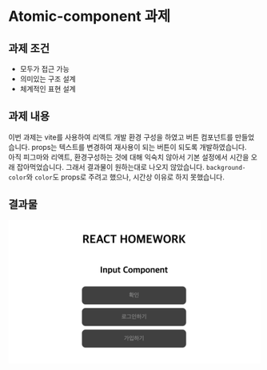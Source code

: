 # Atomic-component 과제

## 과제 조건
- 모두가 접근 가능
- 의미있는 구조 설계
- 체계적인 표현 설계

## 과제 내용
이번 과제는 vite를 사용하여 리액트 개발 환경 구성을 하였고 버튼 컴포넌트를 만들었습니다. props는 텍스트를 변경하여 재사용이 되는 버튼이 되도록 개발하였습니다.   
아직 피그마와 리액트, 환경구성하는 것에 대해 익숙치 않아서 기본 설정에서 시간을 오래 잡아먹었습니다. 그래서 결과물이 원하는대로 나오지 않았습니다. `background-color`와 `color`도 props로 주려고 했으나, 시간상 이유로 하지 못했습니다.

## 결과물
![결과물](button.png)